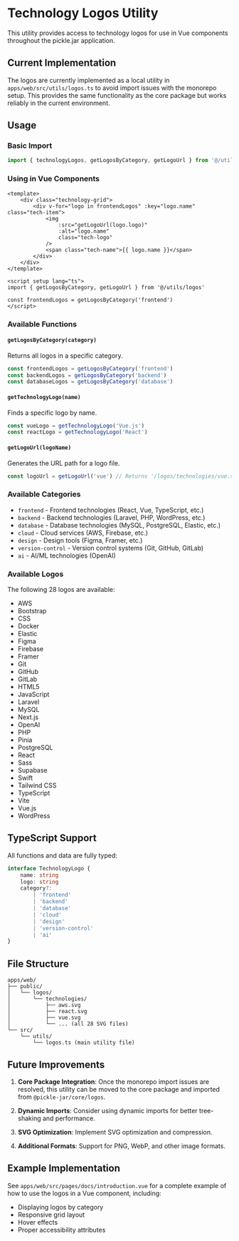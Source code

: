 # Technology Logos Utility

This utility provides access to technology logos for use in Vue components throughout the pickle.jar application.

## Current Implementation

The logos are currently implemented as a local utility in `apps/web/src/utils/logos.ts` to avoid import issues with the monorepo setup. This provides the same functionality as the core package but works reliably in the current environment.

## Usage

### Basic Import

```typescript
import { technologyLogos, getLogosByCategory, getLogoUrl } from '@/utils/logos'
```

### Using in Vue Components

```vue
<template>
    <div class="technology-grid">
        <div v-for="logo in frontendLogos" :key="logo.name" class="tech-item">
            <img
                :src="getLogoUrl(logo.logo)"
                :alt="logo.name"
                class="tech-logo"
            />
            <span class="tech-name">{{ logo.name }}</span>
        </div>
    </div>
</template>

<script setup lang="ts">
import { getLogosByCategory, getLogoUrl } from '@/utils/logos'

const frontendLogos = getLogosByCategory('frontend')
</script>
```

### Available Functions

#### `getLogosByCategory(category)`

Returns all logos in a specific category.

```typescript
const frontendLogos = getLogosByCategory('frontend')
const backendLogos = getLogosByCategory('backend')
const databaseLogos = getLogosByCategory('database')
```

#### `getTechnologyLogo(name)`

Finds a specific logo by name.

```typescript
const vueLogo = getTechnologyLogo('Vue.js')
const reactLogo = getTechnologyLogo('React')
```

#### `getLogoUrl(logoName)`

Generates the URL path for a logo file.

```typescript
const logoUrl = getLogoUrl('vue') // Returns '/logos/technologies/vue.svg'
```

### Available Categories

- `frontend` - Frontend technologies (React, Vue, TypeScript, etc.)
- `backend` - Backend technologies (Laravel, PHP, WordPress, etc.)
- `database` - Database technologies (MySQL, PostgreSQL, Elastic, etc.)
- `cloud` - Cloud services (AWS, Firebase, etc.)
- `design` - Design tools (Figma, Framer, etc.)
- `version-control` - Version control systems (Git, GitHub, GitLab)
- `ai` - AI/ML technologies (OpenAI)

### Available Logos

The following 28 logos are available:

- AWS
- Bootstrap
- CSS
- Docker
- Elastic
- Figma
- Firebase
- Framer
- Git
- GitHub
- GitLab
- HTML5
- JavaScript
- Laravel
- MySQL
- Next.js
- OpenAI
- PHP
- Pinia
- PostgreSQL
- React
- Sass
- Supabase
- Swift
- Tailwind CSS
- TypeScript
- Vite
- Vue.js
- WordPress

## TypeScript Support

All functions and data are fully typed:

```typescript
interface TechnologyLogo {
    name: string
    logo: string
    category?:
        | 'frontend'
        | 'backend'
        | 'database'
        | 'cloud'
        | 'design'
        | 'version-control'
        | 'ai'
}
```

## File Structure

```
apps/web/
├── public/
│   └── logos/
│       └── technologies/
│           ├── aws.svg
│           ├── react.svg
│           ├── vue.svg
│           └── ... (all 28 SVG files)
└── src/
    └── utils/
        └── logos.ts (main utility file)
```

## Future Improvements

1. **Core Package Integration**: Once the monorepo import issues are resolved, this utility can be moved to the core package and imported from `@pickle-jar/core/logos`.

2. **Dynamic Imports**: Consider using dynamic imports for better tree-shaking and performance.

3. **SVG Optimization**: Implement SVG optimization and compression.

4. **Additional Formats**: Support for PNG, WebP, and other image formats.

## Example Implementation

See `apps/web/src/pages/docs/introduction.vue` for a complete example of how to use the logos in a Vue component, including:

- Displaying logos by category
- Responsive grid layout
- Hover effects
- Proper accessibility attributes
